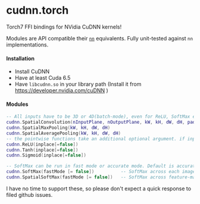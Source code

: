 cudnn.torch
===========

Torch7 FFI bindings for NVidia CuDNN kernels!

Modules are API compatible their [`nn`](https://github.com/torch/nn) equivalents. Fully unit-tested against `nn` implementations.

#### Installation

* Install CuDNN
* Have at least Cuda 6.5
* Have `libcudnn.so` in your library path (Install it from https://developer.nvidia.com/cuDNN )

#### Modules

```lua
-- All inputs have to be 3D or 4D(batch-mode), even for ReLU, SoftMax etc.
cudnn.SpatialConvolution(nInputPlane, nOutputPlane, kW, kH, dW, dH, padW, padH, nGroups)
cudnn.SpatialMaxPooling(kW, kH, dW, dH)
cudnn.SpatialAveragePooling(kW, kH, dW, dH)
-- the pointwise functions take an additional optional argument. if inplace=true then they do operations in-place without using any extra memory for themselves
cudnn.ReLU(inplace[=false])
cudnn.Tanh(inplace[=false])
cudnn.Sigmoid(inplace[=false])

-- SoftMax can be run in fast mode or accurate mode. Default is accurate mode.
cudnn.SoftMax(fastMode [= false])          -- SoftMax across each image (just like nn.SoftMax)
cudnn.SpatialSoftMax(fastMode [= false])   -- SoftMax across feature-maps (per spatial location)
```

I have no time to support these, so please don't expect a quick response to filed github issues.
